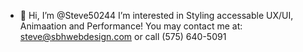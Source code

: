 - 👋 Hi, I’m @Steve50244
 I’m interested in Styling accessable UX/UI, Animaation and Performance!
You may contact me at: <!--- (current as of: October 2021) --->
  steve@sbhwebdesign.com or 
  call (575) 640-5091
